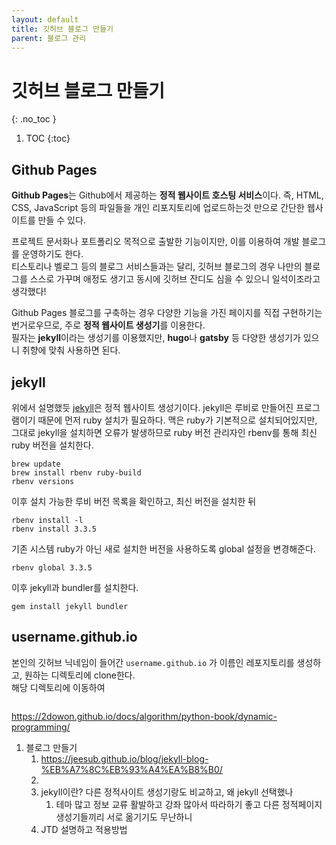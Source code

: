 ```yaml
---
layout: default
title: 깃허브 블로그 만들기
parent: 블로그 관리
---
```


# 깃허브 블로그 만들기
{: .no_toc }

1. TOC
{:toc}

## Github Pages

**Github Pages**는 Github에서 제공하는 **정적 웹사이트 호스팅 서비스**이다. 즉, HTML, CSS, JavaScript 등의 파일들을 개인 리포지토리에 업로드하는것 만으로 간단한 웹사이트를 만들 수 있다.

프로젝트 문서화나 포트폴리오 목적으로 출발한 기능이지만, 이를 이용하여 개발 블로그를 운영하기도 한다.  
티스토리나 벨로그 등의 블로그 서비스들과는 달리, 깃허브 블로그의 경우 나만의 블로그를 스스로 가꾸며 애정도 생기고 동시에 깃허브 잔디도 심을 수 있으니 일석이조라고 생각했다!


Github Pages 블로그를 구축하는 경우 다양한 기능을 가진 페이지를 직접 구현하기는 번거로우므로, 주로 **정적 웹사이트 생성기**를 이용한다.  
필자는 **jekyll**이라는 생성기를 이용했지만, **hugo**나 **gatsby** 등 다양한 생성기가 있으니 취향에 맞춰 사용하면 된다.

## jekyll

위에서 설명했듯 [jekyll](https://jekyllrb.com/)은 정적 웹사이트 생성기이다. jekyll은 루비로 만들어진 프로그램이기 때문에 먼저 ruby 설치가 필요하다. 맥은 ruby가 기본적으로 설치되어있지만, 그대로 jekyll을 설치하면 오류가 발생하므로 ruby 버전 관리자인 rbenv를 통해 최신 ruby 버전을 설치한다.  
```
brew update
brew install rbenv ruby-build
rbenv versions
```
이후 설치 가능한 루비 버전 목록을 확인하고, 최신 버전을 설치한 뒤
```
rbenv install -l
rbenv install 3.3.5
```
기존 시스템 ruby가 아닌 새로 설치한 버전을 사용하도록 global 설정을 변경해준다.
```
rbenv global 3.3.5
```
이후 jekyll과 bundler를 설치한다.
```
gem install jekyll bundler
```

## username.github.io

본인의 깃허브 닉네임이 들어간 `username.github.io` 가 이름인 레포지토리를 생성하고, 원하는 디렉토리에 clone한다.  
해당 디렉토리에 이동하여
```

```




https://2dowon.github.io/docs/algorithm/python-book/dynamic-programming/
1. 블로그 만들기
   1. https://jeesub.github.io/blog/jekyll-blog-%EB%A7%8C%EB%93%A4%EA%B8%B0/
   2. 
   3. jekyll이란? 다른 정적사이트 생성기랑도 비교하고, 왜 jekyll 선택했나
      1. 테마 많고 정보 교류 활발하고 강좌 많아서 따라하기 좋고 다른 정적페이지 생성기들끼리 서로 옮기기도 무난하니
   4. JTD 설명하고 적용방법